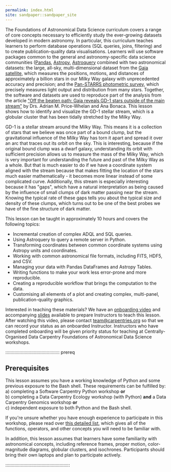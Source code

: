 ```yaml
---
permalink: index.html
site: sandpaper::sandpaper_site
---
```


The Foundations of Astronomical Data Science curriculum covers a range of core concepts necessary to efficiently study the ever-growing datasets developed in modern astronomy. In particular, this curriculum teaches learners to perform database operations (SQL queries, joins, filtering) and to create publication-quality data visualisations. Learners will use software packages common to the general and astronomy-specific data science communities ([Pandas](https://pandas.pydata.org), [Astropy](https://www.astropy.org), [Astroquery](https://astroquery.readthedocs.io/en/latest/) combined with two astronomical datasets: the large, all-sky, multi-dimensional dataset from the [Gaia satellite](https://sci.esa.int/web/gaia), which measures the positions, motions, and distances of approximately a billion stars in our Milky Way galaxy with unprecedented accuracy and precision; and the [Pan-STARRS photometric survey](https://panstarrs.stsci.edu/), which precisely measures light output and distribution from many stars. Together, the software and datasets are used to reproduce part of the analysis from the article ["Off the beaten path: Gaia reveals GD-1 stars outside of the main stream"](https://arxiv.org/abs/1805.00425) by Drs. Adrian M. Price-Whelan and Ana Bonaca. This lesson shows how to identify and visualize the GD-1 stellar stream, which is a globular cluster that has been tidally stretched by the Milky Way.

GD-1 is a stellar stream around the Milky Way. This means it is a collection of stars that we believe was once part of a bound clump, but the gravitational influence of the Milky Way has torn it apart and spread it over an arc that traces out its orbit on the sky.  This is interesting, because if the original bound clump was a dwarf galaxy, understanding its orbit with sufficient precision allows us to measure the mass of the Milky Way, which is very important for understanding the future and past of the Milky Way as a whole. But that is much easier to do if we have a coordinate system aligned with the stream because that makes fitting the location of the stars much easier mathematically - it becomes more linear instead of some complicated curve.  Additionally, this stream is especially interesting because it has "gaps", which have a natural interpretation as being caused by the influence of small clumps of dark matter passing near the stream. Knowing the typical rate of these gaps tells you about the typical size and density of these clumps, which turns out to be one of the best probes we have of the fine structure of dark matter.

This lesson can be taught in approximately 10 hours and covers the following topics:

- Incremental creation of complex ADQL and SQL queries.
- Using Astroquery to query a remote server in Python.
- Transforming coordinates between common coordinate systems using Astropy units and coordinates.
- Working with common astronomical file formats, including FITS, HDF5, and CSV.
- Managing your data with Pandas DataFrames and Astropy Tables.
- Writing functions to make your work less error-prone and more reproducible.
- Creating a reproducible workflow that brings the computation to the data.
- Customising all elements of a plot and creating complex, multi-panel, publication-quality graphics.

Interested in teaching these materials? We have an [onboarding video](https://www.youtube.com/watch?v=gfaNFaKIOrY) and accompanying
[slides](https://docs.google.com/presentation/d/1YosDXx1gBGpBxf6fCEaazFQwZ2dYTWgtYSdPEeD09yo/edit#slide=id.p) available to prepare Instructors to
teach this lesson. After watching this video, please contact [team@carpentries.org](mailto:team@carpentries.org) so that we can record your status as an onboarded Instructor. Instructors who have completed onboarding will be given priority status for teaching at Centrally-Organised
Data Carpentry Foundations of Astronomical Data Science workshops.

<!-- this is an html comment -->

::::::::::::::::::::::::::::::::::::::::::  prereq

## Prerequisites

This lesson assumes you have a working knowledge of Python and some previous exposure to the Bash shell.
These requirements can be fulfilled by:  
a) completing a Software Carpentry Python workshop **or**  
b) completing a Data Carpentry Ecology workshop (with Python) **and** a Data Carpentry Genomics workshop **or**  
c) independent exposure to both Python and the Bash shell.

If you're unsure whether you have enough experience to participate in this workshop, please read over
[this detailed list](instructors/prereqs.md), which gives all of the functions, operators, and other concepts you will need
to be familiar with.

In addition, this lesson assumes that learners have some familiarity with astronomical concepts, including
reference frames, proper motion, color-magnitude diagrams, globular clusters, and isochrones. Participants should bring their own laptops and plan to participate actively.


::::::::::::::::::::::::::::::::::::::::::::::::::




